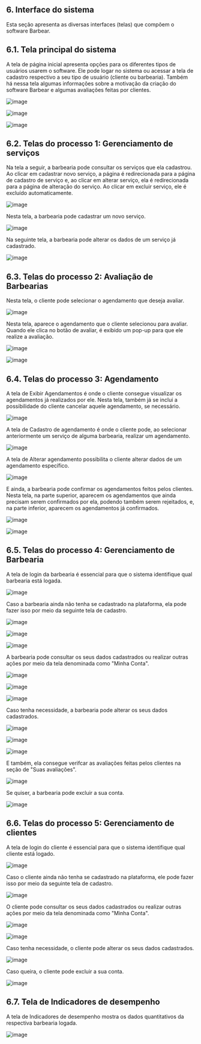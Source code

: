 
## 6. Interface do sistema

Esta seção apresenta as diversas interfaces (telas) que compõem o software Barbear.

## 6.1. Tela principal do sistema

A tela de página inicial apresenta opções para os diferentes tipos de usuários usarem o software. Ele pode logar no sistema ou acessar a tela de cadastro respectivo a seu tipo de usuário (cliente ou barbearia). Também há nessa tela algumas informações sobre a motivação da criação do software Barbear e algumas avaliações feitas por clientes.

![image](images/homePage1.jpg "Tela principal.")

![image](images/homePage2.jpg "Tela principal.")

![image](images/homePage3.jpg "Tela principal.")

## 6.2. Telas do processo 1: Gerenciamento de serviços

Na tela a seguir, a barbearia pode consultar os serviços que ela cadastrou. Ao clicar em cadastrar novo serviço, a página é redirecionada para a página de cadastro de serviço e, ao clicar em alterar serviço, ela é redirecionada para a página de alteração do serviço. Ao clicar em excluir serviço, ele é excluído automaticamente.

![image](images/ServicosBarbearia.png "Servicos da barbearia.")

Nesta tela, a barbearia pode cadastrar um novo serviço.

![image](images/CadastrarServico.png "Cadastrar novo serviço.")

Na seguinte tela, a barbearia pode alterar os dados de um serviço já cadastrado.

![image](images/AlterarServico.png "Alterar serviço.")

## 6.3. Telas do processo 2: Avaliação de Barbearias

Nesta tela, o cliente pode selecionar o agendamento que deseja avaliar.

![image](images/AgendamentoAvaliar.png "Agendamentos do cliente.")

Nesta tela, aparece o agendamento que o cliente selecionou para avaliar. Quando ele clica no botão de avaliar, é exibido um pop-up para que ele realize a avaliação.

![image](images/AgendamentoSelecionadoAvaliar.png "Agendamento do cliente.")

![image](images/AvaliarPopUp.png "Agendamento do cliente.")

## 6.4. Telas do processo 3: Agendamento

A tela de Exibir Agendamentos é onde o cliente consegue visualizar os agendamentos já realizados por ele. Nesta tela, também já se inclui a possibilidade do cliente cancelar aquele agendamento, se necessário.

![image](images/ExibirAgendamento.jpg "Tela do cliente de visualizar agendamentos.")

A tela de Cadastro de agendamento é onde o cliente pode, ao selecionar anteriormente um serviço de alguma barbearia, realizar um agendamento.

![image](images/CadastrarAgendamento.jpg "Tela do cliente de cadastrar agendamento.")

A tela de Alterar agendamento possibilita o cliente alterar dados de um agendamento específico.

![image](images/AlterarAgendamento.jpg "Tela do cliente de alterar agendamento.")

E ainda, a barbearia pode confirmar os agendamentos feitos pelos clientes. Nesta tela, na parte superior, aparecem os agendamentos que ainda precisam serem confirmados por ela, podendo também serem rejeitados, e, na parte inferior, aparecem os agendamentos já confirmados.

![image](images/ConfirmarAgendamento1.jpg "Tela da barbearia de confirmar agendamentos.")

![image](images/ConfirmarAgendamento2.jpg "Tela da barbearia de confirmar agendamentos.")

## 6.5. Telas do processo 4: Gerenciamento de Barbearia

A tela de login da barbearia é essencial para que o sistema identifique qual barbearia está logada.

![image](images/LoginBarbearia.jpg "Tela de login da barbearia.")

Caso a barbearia ainda não tenha se cadastrado na plataforma, ela pode fazer isso por meio da seguinte tela de cadastro.

![image](images/CadastroBarbearia1.jpg "Tela de cadastro.")

![image](images/CadastroBarbearia2.jpg "Tela de cadastro.")

![image](images/CadastroBarbearia3.jpg "Tela de cadastro.")

A barbearia pode consultar os seus dados cadastrados ou realizar outras ações por meio da tela denominada como "Minha Conta".

![image](images/MinhaContaBarbearia1.jpg "Tela de minha conta da barbearia.")

![image](images/MinhaContaBarbearia2.jpg "Tela de minha conta da barbearia.")

![image](images/MinhaContaBarbearia3.jpg "Tela de minha conta da barbearia.")

Caso tenha necessidade, a barbearia pode alterar os seus dados cadastrados.

![image](images/AlterarBarbearia1.jpg "Tela de alterar dados.")

![image](images/AlterarBarbearia2.jpg "Tela de alterar dados.")

![image](images/AlterarBarbearia3.jpg "Tela de alterar dados.")

E também, ela consegue verifcar as avaliações feitas pelos clientes na seção de "Suas avaliações".

![image](images/AvaliacoesDaBarbearia.jpg "Tela de avaliações da barbearia.")

Se quiser, a barbearia pode excluir a sua conta.

![image](images/ExcluirBarbearia.jpg "Tela de excluir conta.")

## 6.6. Telas do processo 5: Gerenciamento de clientes

A tela de login do cliente é essencial para que o sistema identifique qual cliente está logado.

![image](images/LoginCliente.png "Tela de login do cliente.")

Caso o cliente ainda não tenha se cadastrado na plataforma, ele pode fazer isso por meio da seguinte tela de cadastro.

![image](images/CadastroCliente.png "Tela de cadastro do cliente.")

O cliente pode consultar os seus dados cadastrados ou realizar outras ações por meio da tela denominada como "Minha Conta".

![image](images/MinhaContaCliente1.1.png "Tela de minha conta do cliente.")

![image](images/MinhaContaCliente2.png "Tela de minha conta do cliente.")

Caso tenha necessidade, o cliente pode alterar os seus dados cadastrados.

![image](images/AlterarDadosCliente1.png "Tela de alterar dados do cliente.")

Caso queira, o cliente pode excluir a sua conta.

![image](images/ExcluirContaCliente.png "Tela de excluir conta do cliente.")

## 6.7. Tela de Indicadores de desempenho

A tela de Indicadores de desempenho mostra os dados quantitativos da respectiva barbearia logada.

![image](images/Indicadores.jpg "Tela de indicadores da barbearia.")
